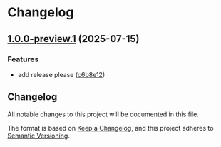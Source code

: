 # Changelog

## [1.0.0-preview.1](https://github.com/microsoft/Agents-M365Copilot/compare/@microsoft/agents-m365copilot-core-v1.0.0-preview.0...@microsoft/agents-m365copilot-core-v1.0.0-preview.1) (2025-07-15)


### Features

* add release please ([c6b8e12](https://github.com/microsoft/Agents-M365Copilot/commit/c6b8e123f140cbe233f9e0ec898ec7da2d2d8cd0))

## Changelog

All notable changes to this project will be documented in this file.

The format is based on [Keep a Changelog](https://keepachangelog.com/en/1.0.0/), and this project adheres to [Semantic Versioning](https://semver.org/spec/v2.0.0.html).
